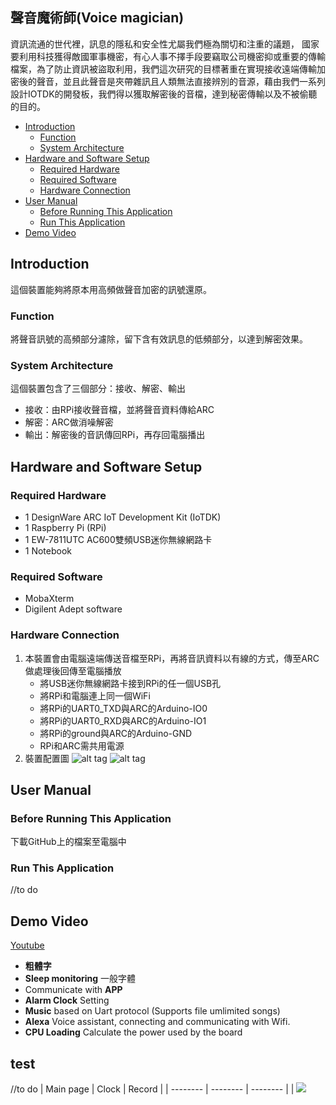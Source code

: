 ## 聲音魔術師(Voice magician)
資訊流通的世代裡，訊息的隱私和安全性尤屬我們極為關切和注重的議題， 國家要利用科技獲得敵國軍事機密，有心人事不擇手段要竊取公司機密抑或重要的傳輸檔案，為了防止資訊被盜取利用，我們這次研究的目標著重在實現接收遠端傳輸加密後的聲音，並且此聲音是夾帶雜訊且人類無法直接辨別的音源，藉由我們一系列設計IOTDK的開發板，我們得以獲取解密後的音檔，達到秘密傳輸以及不被偷聽的目的。

* [Introduction](#introduction)
	* [Function](#function)
	* [System Architecture](#system-architecture)
* [Hardware and Software Setup](#hardware-and-software-setup)
	* [Required Hardware](#required-hardware)
	* [Required Software](#required-software)
	* [Hardware Connection](#hardware-connection)
* [User Manual](#user-manual)
	* [Before Running This Application](#before-running-this-application)
	* [Run This Application](#run-this-application)
* [Demo Video](#demo-video)

## Introduction
這個裝置能夠將原本用高頻做聲音加密的訊號還原。
### Function
將聲音訊號的高頻部分濾除，留下含有效訊息的低頻部分，以達到解密效果。
### System Architecture
這個裝置包含了三個部分：接收、解密、輸出
- 接收：由RPi接收聲音檔，並將聲音資料傳給ARC
- 解密：ARC做消噪解密
- 輸出：解密後的音訊傳回RPi，再存回電腦播出

## Hardware and Software Setup
### Required Hardware
- 1 DesignWare ARC IoT Development Kit (IoTDK)
- 1 Raspberry Pi (RPi)
- 1 EW-7811UTC AC600雙頻USB迷你無線網路卡
- 1 Notebook
### Required Software
- MobaXterm
- Digilent Adept software
### Hardware Connection
1. 本裝置會由電腦遠端傳送音檔至RPi，再將音訊資料以有線的方式，傳至ARC做處理後回傳至電腦播放
	- 將USB迷你無線網路卡接到RPi的任一個USB孔
	- 將RPi和電腦連上同一個WiFi
	- 將RPi的UART0_TXD與ARC的Arduino-IO0
	- 將RPi的UART0_RXD與ARC的Arduino-IO1
	- 將RPi的ground與ARC的Arduino-GND
	- RPi和ARC需共用電源
2. 裝置配置圖
	![alt tag](https://i.imgur.com/GLmFCfa.jpg)
	![alt tag](https://i.imgur.com/QO1cH0B.jpg)
	
## User Manual
### Before Running This Application
下載GitHub上的檔案至電腦中
### Run This Application
//to do
## Demo Video
[Youtube](https://youtu.be/6tQKfoc6kGY)



- **粗體字**
- **Sleep monitoring** 一般字體
- Communicate with **APP**
- **Alarm Clock** Setting 
- **Music** based on Uart protocol (Supports file umlimited songs)
- **Alexa** Voice assistant, connecting and communicating with Wifi.
- **CPU Loading** Calculate the power used by the board
## test
//to do 
| Main page | Clock | Record |
| -------- | -------- | -------- |
| ![](https://imgur.com/gallery/YSJayCb)     
